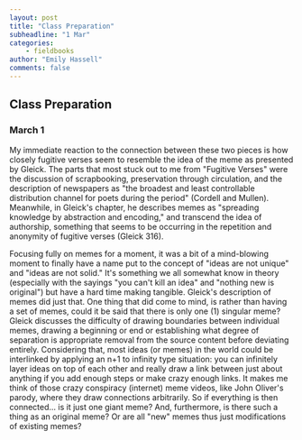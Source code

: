 ```yaml
---
layout: post
title: "Class Preparation"
subheadline: "1 Mar"
categories:
    - fieldbooks
author: "Emily Hassell"
comments: false
---
```


## Class Preparation
### March 1

My immediate reaction to the connection between these two pieces is how closely fugitive verses seem to resemble the idea of the meme as presented by Gleick. The parts that most stuck out to me from "Fugitive Verses" were the discussion of scrapbooking, preservation through circulation, and the description of newspapers as "the broadest and least controllable distribution channel for poets during the period" (Cordell and Mullen). Meanwhile, in Gleick's chapter, he describes memes as "spreading knowledge by abstraction and encoding," and transcend the idea of authorship, something that seems to be occurring in the repetition and anonymity of fugitive verses (Gleick 316).

Focusing fully on memes for a moment, it was a bit of a mind-blowing moment to finally have a name put to the concept of "ideas are not unique" and "ideas are not solid." It's something we all somewhat know in theory (especially with the sayings "you can't kill an idea" and "nothing new is original") but have a hard time making tangible. Gleick's description of memes did just that. One thing that did come to mind, is rather than having a set of memes, could it be said that there is only one (1) singular meme? Gleick discusses the difficulty of drawing boundaries between individual memes, drawing a beginning or end or establishing what degree of separation is appropriate removal from the source content before deviating entirely. Considering that, most ideas (or memes) in the world could be interlinked by applying an n+1 to infinity type situation: you can infinitely layer ideas on top of each other and really draw a link between just about anything if you add enough steps or make crazy enough links. It makes me think of those crazy conspiracy (internet) meme videos, like John Oliver's parody, where they draw connections arbitrarily. So if everything is then connected... is it just one giant meme? And, furthermore, is there such a thing as an original meme? Or are all "new" memes thus just modifications of existing memes? 